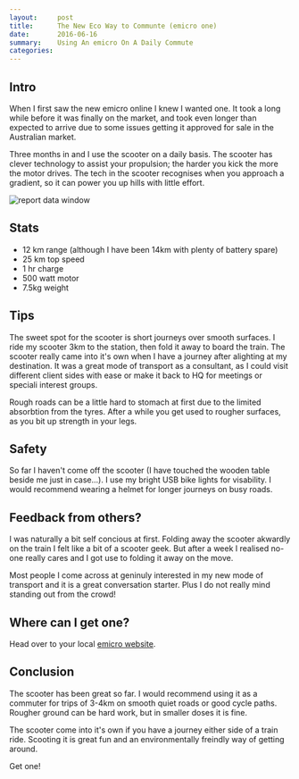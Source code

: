 ```yaml
---
layout:     post
title:      The New Eco Way to Communte (emicro one)
date:       2016-06-16
summary:    Using An emicro On A Daily Commute
categories: 
---
```


## Intro

When I first saw the new emicro online I knew I wanted one. It took a long while before it was finally on the market, and took even longer than expected to arrive due to some issues getting it approved for sale in the Australian market.

Three months in and I use the scooter on a daily basis.  The scooter has clever technology to assist your propulsion; the harder you kick the more the motor drives. The tech in the scooter recognises when you approach a gradient, so it can power you up hills with little effort.

![report data window](http://burlistic.github.io/images/emicro/my_emicro.jpg)

## Stats

- 12 km range (although I have been 14km with plenty of battery spare)
- 25 km top speed
- 1 hr charge
- 500 watt motor
- 7.5kg weight

## Tips

The sweet spot for the scooter is short journeys over smooth surfaces. I ride my scooter 3km to the station, then fold it away to board the train. The scooter really came into it's own when I have a journey after alighting at my destination. It was a great mode of transport as a consultant, as I could visit different client sides with ease or make it back to HQ for meetings or speciali interest groups.

Rough roads can be a little hard to stomach at first due to the limited absorbtion from the tyres. After a while you get used to rougher surfaces, as you bit up strength in your legs.

## Safety

So far I haven't come off the scooter (I have touched the wooden table beside me just in case...). I use my bright USB bike lights for visability. I would recommend wearing a helmet for longer journeys on busy roads.

## Feedback from others?

I was naturally a bit self concious at first. Folding away the scooter akwardly on the train I felt like a bit of a scooter geek. But after a week I realised no-one really cares and I got use to folding it away on the move.

Most people I come across at geninuly interested in my new mode of transport and it is a great conversation starter. Plus I do not really mind standing out from the crowd!

## Where can I get one?

Head over to your local [emicro website](https://www.microscooters.com.au/emicro-one). 

## Conclusion

The scooter has been great so far. I would recommend using it as a commuter for trips of 3-4km on smooth quiet roads or good cycle paths. Rougher ground can be hard work, but in smaller doses it is fine.

The scooter come into it's own if you have a journey either side of a train ride. Scooting it is great fun and an environmentally freindly way of getting around.

Get one!